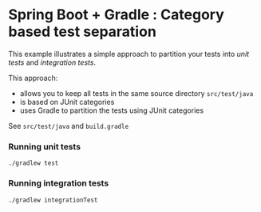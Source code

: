 # Spring Boot + Gradle : Category based test separation

This example illustrates a simple approach to partition your tests into _unit tests_ and _integration tests_.

This approach:
- allows you to keep all tests in the same source directory `src/test/java`
- is based on JUnit categories
- uses Gradle to partition the tests using JUnit categories

See `src/test/java` and `build.gradle`


### Running unit tests

    ./gradlew test
    
### Running integration tests

    ./gradlew integrationTest